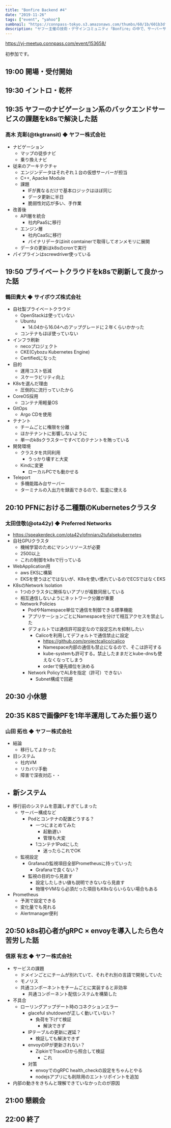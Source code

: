 ```yaml
---
title: "Bonfire Backend #4"
date: "2019-11-26"
tags: ["event", "yahoo"]
sumbnail: "https://connpass-tokyo.s3.amazonaws.com/thumbs/60/1b/601b3df098ca1a61f2e0f9a8caa1ac74.png"
description: "ヤフー主催の技術・デザインコミュニティ「Bonfire」の中で、サーバーサイド技術にフォーカスした情報共有を定期的に行う勉強会/交流会イベントです。"
---
```


https://yj-meetup.connpass.com/event/153658/

初参加です。


## 19:00	開場・受付開始	

## 19:30	イントロ・乾杯	


## 19:35	ヤフーのナビゲーション系のバックエンドサービスの課題をk8sで解決した話
### 高木 克彰(@tkgtransit) ◆ ヤフー株式会社
* ナビゲーション
  - マップの徒歩ナビ
  - 乗り換えナビ
* 従来のアーキテクチャ
  - エンジンデータはそれぞれ１台の仮想サーバーが担当
  - C++, Apacke Module
  - 課題
    - IFが異なるだけで基本ロジックはほぼ同じ
    - データ更新に半日
    - 脆弱性対応が多い、手作業
* 改善後
  - API層を統合
    - 社内PaaSに移行
  - エンジン層
    - 社内CaaSに移行
    - バイナリデータはinit comtainerで取得してオンメモリに展開
  - データの更新はk8sのcronで実行
* パイプラインはscrewdriver使っている

## 19:50	プライベートクラウドをk8sで刷新して良かった話
### 鶴田貴大 ◆ サイボウズ株式会社
* 自社製プライベートクラウド
  - OpenStackは使っていない
  - Ubuntu
    - 14.04から16.04へのアップグレードに２年くらいかかった
  - コンテナもほぼ使っていない
* インフラ刷新
  - necoプロジェクト
  - CKE(Cybozu Kubernetes Engine)
  - Certifiedになった
* 目的
  - 運用コスト低減
  - スケーラビリティ向上
* K8sを選んだ理由
  - 圧倒的に流行っていたから
* CoreOS採用
  - コンテナ用軽量OS
* GitOps
  - Argo CDを使用
* テナント
  - チームごとに権限を分離
  - ほかテナントに影響しないように
  - 単一のk8sクラスターですべてのテナントを賄っている
* 開発環境
  - クラスタを共同利用
    - うっかり壊すと大変
  - Kindに変更
    - ローカルPCでも動かせる
* Teleport
  - 多機能踏み台サーバー
  - ターミナルの入出力を録画できるので、監査に使える

## 20:10	PFNにおける二種類のKubernetesクラスタ
### 太田佳敬(@ota42y) ◆ Preferred Networks
* https://speakerdeck.com/ota42y/pfnniaru2tufalsekubernetes
* 自社GPUクラスタ
  - 機械学習のためにマシンリソースが必要
  - 2500以上
  - これの制御をk8sで行っている
* WebApplication用
  - aws EKSに構築
  - EKSを使うほどではないが、K8sを使い慣れているのでECSではなくEKS
* K8sのNetwork Isolation
  - 1つのクラスタに関係ないアプリが複数同居している
  - 相互通信しないようにネットワーク分離が重要
  - Network Policies
    - PodやNamespace単位で通信を制御できる標準機能
    - アプリケーションごとにNamespaceを分けて相互アクセスを禁止した
    - デフォルトでは通信許可設定なので設定忘れを抑制したい
      - Calicoを利用してデフォルトで通信禁止に設定
        - https://github.com/projectcalico/calico
        - Namespace内部の通信も禁止になるので、そこは許可する
        - kube-systemも許可する。禁止したままだとkube-dnsも使えなくなってしまう
        - orderで優先順位を決める
    - Network PolicyでALBを指定（許可）できない
      - Subnet構成で回避

## 20:30	小休憩	


## 20:35	K8Sで画像PFを1年半運用してみた振り返り
### 山田 拓也 ◆ ヤフー株式会社
* 結論
  - 移行してよかった
* 旧システム
  - 社内VM
  - リカバリ手動
  - 障害で深夜対応・・
* 新システム
  - 
* 移行前のシステムを意識しすぎてしまった
  - サーバー構成など
    - Podとコンテナの配置どうする？
      - 一つにまとめてみた
        - 起動遅い
        - 管理も大変
      - 1コンテナ1Podにした
        - 迷ったらこれでOK
  - 監視設定
    - Grafanaの監視項目全部Prometheusに持っていった
      - Grafanaで良くない？
    - 監視の目的から見直す
      - 設定したしきい値も説明できないなら見直す
      - 物理やVMなら必須だった項目もK8sならいらない場合もある
* Prometheus
  - 予測で設定できる
  - 変化量でも見れる
  - Alertmanager便利

## 20:50	k8s初心者がgRPC × envoyを導入したら色々苦労した話
### 信原 有志 ◆ ヤフー株式会社
* サービスの課題
  - ドメインごとにチームが別れていて、それぞれ別の言語で開発していた
  - モノリス
  - 共通コンポーネントをチームごとに実装すると非効率
    - 共通コンポーネント配信システムを構築した
* 不具合
  - ローリングアップデート時のコネクションエラー
    - glaceful shutdownが正しく動いていない？
      - 負荷を下げて検証
        - 解決できず
    - IPテーブルの更新に遅延？
      - 検証しても解決できず
    - envoyのIPが更新されない？
      - ZipkinでTraceIDから照合して検証
        - これ
    - 対策
      - envoyでのgRPC health_checkの設定をちゃんとやる
      - nodejsアプリにも削除用のエントリポイントを追加
* 内部の動きをきちんと理解できていなかったのが原因

## 21:00	懇親会

## 22:00	終了	
